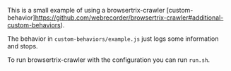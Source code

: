 This is a small example of using a browsertrix-crawler [custom-behavior]https://github.com/webrecorder/browsertrix-crawler#additional-custom-behaviors). 

The behavior in `custom-behaviors/example.js` just logs some information and stops.

To run browsertrix-crawler with the configuration you can run `run.sh`.
